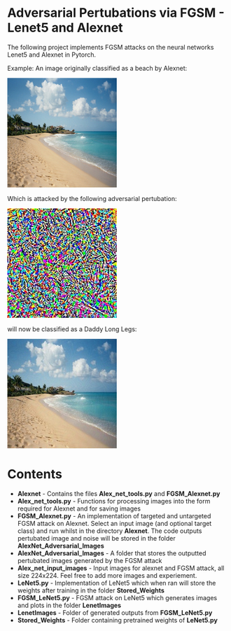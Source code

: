 # Adversarial Pertubations via FGSM - Lenet5 and Alexnet

The following project implements FGSM attacks on the neural networks Lenet5 and Alexnet in Pytorch.


Example: An image originally classified as a beach by Alexnet:

<img src="https://github.com/LawrenceMMStewart/Adversarial_Attack/blob/master/Alex_net_input_images/beach.JPEG" width="250">

Which is attacked by the following adversarial pertubation:

<img src="https://github.com/LawrenceMMStewart/Adversarial_Attack/blob/master/AlexNet_Adversarial_Images/targeted_adv_noise_from_'seashore%2C%20coast%2C%20seacoast%2C%20sea-coast'%2C_to_'harvestman%2C%20daddy%20longlegs%2C%20Phalangium%20opilio'%2C.jpg" width="250">

will now be classified as a Daddy Long Legs:

<img src="https://github.com/LawrenceMMStewart/Adversarial_Attack/blob/master/AlexNet_Adversarial_Images/targeted_adv_img_from_'seashore%2C%20coast%2C%20seacoast%2C%20sea-coast'%2C_%20to_'harvestman%2C%20daddy%20longlegs%2C%20Phalangium%20opilio'%2C.jpg" width="250">


# Contents 

* **Alexnet** - Contains the files **Alex_net_tools.py** and **FGSM_Alexnet.py** 
* **Alex_net_tools.py** - Functions for processing images into the form required for Alexnet and for saving images 
* **FGSM_Alexnet.py**  - An implementation of targeted and untargeted FGSM attack on Alexnet. Select an input image (and optional target class) and run whilst in the directory **Alexnet**. The code outputs pertubated image and noise will be stored in the folder **AlexNet_Adversarial_Images**
* **AlexNet_Adversarial_Images** - A folder that stores the outputted pertubated images generated by the FGSM attack
* **Alex_net_input_images** - Input images for alexnet and FGSM attack, all size 224x224. Feel free to add more images and experiement.
* **LeNet5.py** - Implementation of LeNet5 which when ran will store the weights after training in the folder **Stored_Weights**
* **FGSM_LeNet5.py** - FGSM attack on LeNet5 which generates images and plots in the folder **LenetImages**
* **LenetImages** - Folder of generated outputs from **FGSM_LeNet5.py** 
* **Stored_Weights** - Folder containing pretrained weights of **LeNet5.py**






<!-- 
The following Project investigates the use of Bayesian Optimzation to tune Parameters of the XOR Neural Network see below:


<img src="https://github.com/LawrenceMMStewart/Bayesian_Optimization/blob/master/Images/XOR.png" width="450">

Where <img src="https://github.com/LawrenceMMStewart/Bayesian_Optimization/blob/master/Images/inputnode.png" width="30"> is an input node
<img src="https://github.com/LawrenceMMStewart/Bayesian_Optimization/blob/master/Images/sigmoidnode.png" width="30"> is a sigmoid node with hyper-parameter (scale factor) h. 
 -->

<!-- The research paper "Bayesian Optimization for Parameter Tuning of the XOR Neural Network" can be found on arXiv at: INSERTLINKHERE.





### Installing

First ensure that you have julia installed:

```
pip install julia 
```
If you have troubleshooting problems julia is available from https://julialang.org/downloads/. 

Once julia will need to install the official Julia distributions package (for more information see https://github.com/JuliaStats/Distributions.jl. 

```
Pkg.add("Distributions.jl")
```
With both of the above installed, the final step is downloading the repository:

```
Pkg.clone("git://github.com/LawrenceMMStewart/Bayesian_Optimization")
```






# Contents 

* **Kernals.jl** - A selection of kernal functions for Gaussian Processes
* **gaussian_process.jl** - Code for a Gaussian Process (Niave) and a faster Cholesky method 
* **XOR.jl** - A simple XOR neural network (for the 1D classic learning rate problem)
* **XOR_MD.jl** - Generalised XOR with 2 dimensions (alpha and theta)
* **Tune_MD.jl** - Bayesian Optimization with LCB utility function to tune the XOR NN over P
* **Grid_vs_Bayes_XOR.jl** - Compares Random Grid Search with Bayesian Optimization
* **XOR_Timings.jl** -Timings as found in the paper listed above
* **Metric_Strength_Test.jl** -Experiment to see how strong the LCB metric performed for this NN (see paper)


## Future Work 

* Gaussian Processes can be made to O(nlog^2(n)) [3]
* Utility function can be updated to IMGPO  [5] 
* In the folder Builds/RNN's/Examples are the begginnigs of applying Bayesian Optimization to a reccurent neural net used to model the temporal XOR sequence. Hopefully this will be continued at some point in the near future.






## Papers used for code

Code utilizes theory from the following papers:

[1] Jonas Mockus. Application of bayesian approach to numerical methods of global and stochastic optimization. Journal of Global Optimization, 4(4):347– 365, 1994.

[2] Eric Brochu, Vlad M. Cora, and Nando de Freitas. A tutorial on bayesian optimization of expensive cost functions, with application to active user mod- eling and hierarchical reinforcement learning. CoRR, abs/1012.2599, 2010.

[3] Carl Edward Rasmussen and Christopher KI Williams. Gaussian processes for machine learning, volume 1. MIT press Cambridge, 2006.

[4] Sivaram Ambikasaran, Daniel Foreman-Mackey, Leslie Greengard, David W Hogg, and Michael O’Neil. Fast direct methods for gaussian processes. arXiv preprint arXiv:1403.6015, 2014.

[5] Kenji Kawaguchi, Leslie Pack Kaelbling, and Tom ́as Lozano-P ́erez. Bayesian optimization with exponential convergence. In Advances in Neural Informa- tion Processing Systems, pages 2809–2817, 2015.

[6] Gerhard J. Woeginger Alexander S. Kulikov. Computer science - theory and applications. 11th International Computer Science Symposium in Russia, CSR, 2016.

[7] Jeffrey L Elman. Finding structure in time. Cognitive science, 14(2):179–211, 1990.

[8] Robert A Jacobs. Increased rates of convergence through learning rate adap- tation. Neural networks, 1(4):295–307, 1988.

[9] Federico Girosi, Michael Jones, and Tomaso Poggio. Regularization theory and neural networks architectures. Neural computation, 7(2):219–269, 1995.

[10] Ziyu Wang, Frank Hutter, Masrour Zoghi, David Matheson, and Nando de Feitas. Bayesian optimization in a billion dimensions via random em- beddings. Journal of Artificial Intelligence Research, 55:361–387, 2016.
8
[11] Jasper Snoek, Oren Rippel, Kevin Swersky, Ryan Kiros, Nadathur Satish, Narayanan Sundaram, Mostofa Patwary, Mr Prabhat, and Ryan Adams. Scal- able bayesian optimization using deep neural networks. In International Con- ference on Machine Learning, pages 2171–2180, 2015.



## License

The code is distributed under a Creative Commons Attribution 4.0 International Public License. If you use this code please attribute to L. Stewart and M.A. Stalzer Bayesian Optimization for Parameter Tuning of the XOR Neural Network, 2017.

## Acknowledgments

This research is funded by the Caltech SURF program and the Gordon and Betty Moore Foundation through Grant GBMF4915 to the Caltech Center for Data-Driven Discovery. Many thanks to Mark Stalzer for supervising this project.
 -->
